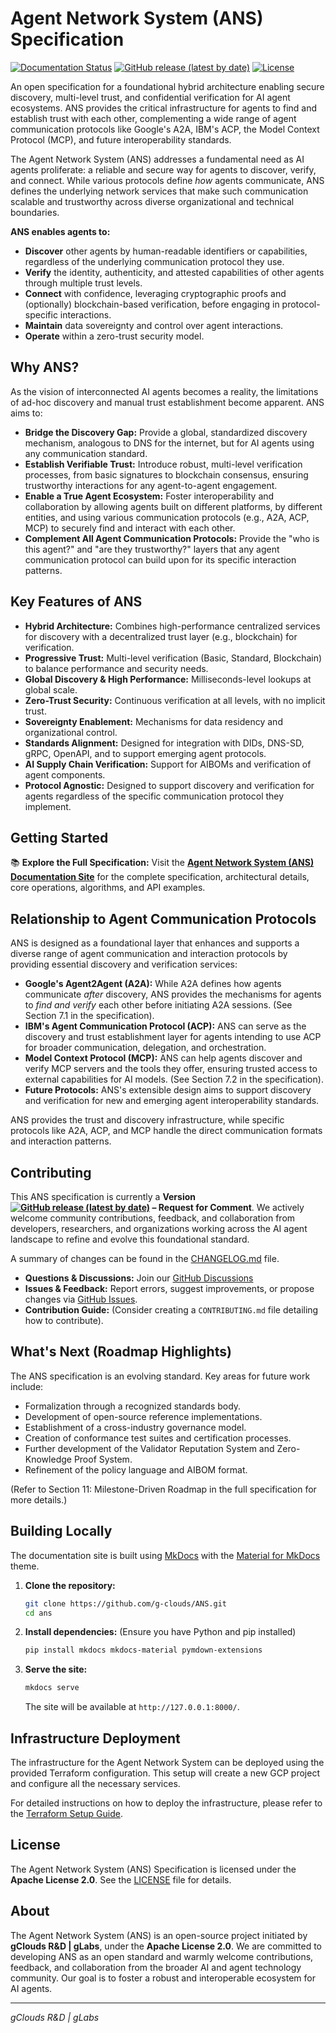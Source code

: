 # Agent Network System (ANS) Specification

[![Documentation Status](https://img.shields.io/website?url=https%3A%2F%2Fg-clouds.github.io%2FANS%2F&label=docs&style=flat-square)](https://g-clouds.github.io/ANS/)
[![GitHub release (latest by date)](https://img.shields.io/github/v/release/g-clouds/ans?style=flat-square)](https://github.com/g-clouds/ans/releases/latest)
[![License](https://img.shields.io/badge/License-Apache%202.0-blue.svg?style=flat-square)](https://opensource.org/licenses/Apache-2.0)

An open specification for a foundational hybrid architecture enabling secure discovery, multi-level trust, and confidential verification for AI agent ecosystems. ANS provides the critical infrastructure for agents to find and establish trust with each other, complementing a wide range of agent communication protocols like Google's A2A, IBM's ACP, the Model Context Protocol (MCP), and future interoperability standards.

The Agent Network System (ANS) addresses a fundamental need as AI agents proliferate: a reliable and secure way for agents to discover, verify, and connect. While various protocols define *how* agents communicate, ANS defines the underlying network services that make such communication scalable and trustworthy across diverse organizational and technical boundaries.

**ANS enables agents to:**

*   **Discover** other agents by human-readable identifiers or capabilities, regardless of the underlying communication protocol they use.
*   **Verify** the identity, authenticity, and attested capabilities of other agents through multiple trust levels.
*   **Connect** with confidence, leveraging cryptographic proofs and (optionally) blockchain-based verification, before engaging in protocol-specific interactions.
*   **Maintain** data sovereignty and control over agent interactions.
*   **Operate** within a zero-trust security model.

## Why ANS?

As the vision of interconnected AI agents becomes a reality, the limitations of ad-hoc discovery and manual trust establishment become apparent. ANS aims to:

*   **Bridge the Discovery Gap:** Provide a global, standardized discovery mechanism, analogous to DNS for the internet, but for AI agents using any communication standard.
*   **Establish Verifiable Trust:** Introduce robust, multi-level verification processes, from basic signatures to blockchain consensus, ensuring trustworthy interactions for any agent-to-agent engagement.
*   **Enable a True Agent Ecosystem:** Foster interoperability and collaboration by allowing agents built on different platforms, by different entities, and using various communication protocols (e.g., A2A, ACP, MCP) to securely find and interact with each other.
*   **Complement All Agent Communication Protocols:** Provide the "who is this agent?" and "are they trustworthy?" layers that any agent communication protocol can build upon for its specific interaction patterns.

## Key Features of ANS

*   **Hybrid Architecture:** Combines high-performance centralized services for discovery with a decentralized trust layer (e.g., blockchain) for verification.
*   **Progressive Trust:** Multi-level verification (Basic, Standard, Blockchain) to balance performance and security needs.
*   **Global Discovery & High Performance:** Milliseconds-level lookups at global scale.
*   **Zero-Trust Security:** Continuous verification at all levels, with no implicit trust.
*   **Sovereignty Enablement:** Mechanisms for data residency and organizational control.
*   **Standards Alignment:** Designed for integration with DIDs, DNS-SD, gRPC, OpenAPI, and to support emerging agent protocols.
*   **AI Supply Chain Verification:** Support for AIBOMs and verification of agent components.
*   **Protocol Agnostic:** Designed to support discovery and verification for agents regardless of the specific communication protocol they implement.

## Getting Started

📚 **Explore the Full Specification:** Visit the **[Agent Network System (ANS) Documentation Site](https://g-clouds.github.io/ANS/)** for the complete specification, architectural details, core operations, algorithms, and API examples.

## Relationship to Agent Communication Protocols

ANS is designed as a foundational layer that enhances and supports a diverse range of agent communication and interaction protocols by providing essential discovery and verification services:

*   **Google's Agent2Agent (A2A):** While A2A defines how agents communicate *after* discovery, ANS provides the mechanisms for agents to *find and verify* each other before initiating A2A sessions. (See Section 7.1 in the specification).
*   **IBM's Agent Communication Protocol (ACP):** ANS can serve as the discovery and trust establishment layer for agents intending to use ACP for broader communication, delegation, and orchestration.
*   **Model Context Protocol (MCP):** ANS can help agents discover and verify MCP servers and the tools they offer, ensuring trusted access to external capabilities for AI models. (See Section 7.2 in the specification).
*   **Future Protocols:** ANS's extensible design aims to support discovery and verification for new and emerging agent interoperability standards.

ANS provides the trust and discovery infrastructure, while specific protocols like A2A, ACP, and MCP handle the direct communication formats and interaction patterns.

## Contributing

This ANS specification is currently a **Version [![GitHub release (latest by date)](https://img.shields.io/github/v/release/g-clouds/ans?style=flat-square)](https://github.com/g-clouds/ans/releases/latest) – Request for Comment**. We actively welcome community contributions, feedback, and collaboration from developers, researchers, and organizations working across the AI agent landscape to refine and evolve this foundational standard.

A summary of changes can be found in the [CHANGELOG.md](CHANGELOG.md) file.


*   **Questions & Discussions:** Join our [GitHub Discussions](https://github.com/g-clouds/ans/discussions)
*   **Issues & Feedback:** Report errors, suggest improvements, or propose changes via [GitHub Issues](https://github.com/g-clouds/ans/issues).
*   **Contribution Guide:** (Consider creating a `CONTRIBUTING.md` file detailing how to contribute).

## What's Next (Roadmap Highlights)

The ANS specification is an evolving standard. Key areas for future work include:

*   Formalization through a recognized standards body.
*   Development of open-source reference implementations.
*   Establishment of a cross-industry governance model.
*   Creation of conformance test suites and certification processes.
*   Further development of the Validator Reputation System and Zero-Knowledge Proof System.
*   Refinement of the policy language and AIBOM format.

(Refer to Section 11: Milestone-Driven Roadmap in the full specification for more details.)

## Building Locally

The documentation site is built using [MkDocs](https://www.mkdocs.org/) with the [Material for MkDocs](https://squidfunk.github.io/mkdocs-material/) theme.

1.  **Clone the repository:**
    ```bash
    git clone https://github.com/g-clouds/ANS.git
    cd ans
    ```
2.  **Install dependencies:**
    (Ensure you have Python and pip installed)
    ```bash
    pip install mkdocs mkdocs-material pymdown-extensions
    ```
3.  **Serve the site:**
    ```bash
    mkdocs serve
    ```
    The site will be available at `http://127.0.0.1:8000/`.

## Infrastructure Deployment

The infrastructure for the Agent Network System can be deployed using the provided Terraform configuration. This setup will create a new GCP project and configure all the necessary services.

For detailed instructions on how to deploy the infrastructure, please refer to the [Terraform Setup Guide](terraform/README.md).

## License

The Agent Network System (ANS) Specification is licensed under the **Apache License 2.0**. See the [LICENSE](LICENSE) file for details.

## About

The Agent Network System (ANS) is an open-source project initiated by **gClouds R&D | gLabs**, under the **Apache License 2.0**. We are committed to developing ANS as an open standard and warmly welcome contributions, feedback, and collaboration from the broader AI and agent technology community. Our goal is to foster a robust and interoperable ecosystem for AI agents.

---

*gClouds R&D | gLabs*
